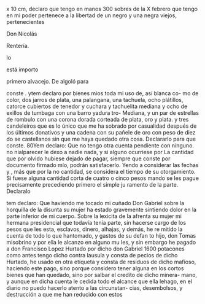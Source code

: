 x 10 cm, declaro que tengo en manos 300 sobres de la X
febrero
que
tengo
en
mi
poder
pertenece
a
la
libertad
de
un
negro
y
una
negra
viejos,
pertenecientes

Don
Nicolás

Rentería.

lo

está
importo

primero
alvacejo.
De
algoló
para

conste
.
ytem declaro por bienes mios toda mi uso de, así blanca co- mo de color, dos jarros de plata, una palangana, una tachuela, ocho plátillos, catorce cubiertos de tenedor y cuchara y tachuelita mediana y ocho de exillos de tumbaga con una barro yadura tro-
Mediana,
y un par de estrellas de rombulo con una corona dorada
corteada de plata, oro y plata.
y tres candeleiros que es lo único
que me ha sobrado por casualidad después de los últimos donativos
y una cadena con su pañele de oro con peso de diez
do
se castellanos sin que me haya quedado otra cosa. Declararlo para que conste.
80Yem declaro: Que no tengo otra cuenta pendiente con ninguno.
no nialparecer le dexo a nadie nada, y si alguno ocurriese por
La cantidad que por olvido hubiese dejado de pagar, siempre que conste por documento firmado mío, podrán satisfacerlo. Yendo a considerar las fechas y , más que por la no cantidad, se considera el tiempo de su otorgamiento.
Si fuese alguna cantidad corta de cuatro o cinco pesos mando se les pague precisamente precediendo primero el simple ju ramento de la parte. Declaralo

tem declaro: Que haviendo me tocado mi cuñado Don Gabriel sobre la horquilla de la disunta su mujer ha estado gravemente
sintiendo dolor en la parte inferior de mi cuerpo.
Sobre la lexicita de la afrenta su mujer mi hermana presidencial que todavía tenía parte, sin hacerse cargo de los pesos que les esta, esclavos, dinero, alhajas, y demás, he re mitido la cuenta de todo lo que hantomado, y gastos de su defan
to hijo, don Tomas misobrino y por ella le alcanzo en alguno mu les, y sin embargo he pagado a don Francisco Lopez Hurtado por dicho don Gabriel 1600 potacones como antes tengo dicho contra lausula y consta de pecios de dicho Hurtado, he usado
en otra etiqueta y consta de residuos de dicho mafioso, haciendo este pago, sino porque considero tener alguna en los cortos bienes que han quedado, sino por salbar el credito de dicho minera- mano, y aunque en dicha cuenta le cedida todo el alcance que
ella lehago, en el diario no puedo hacerlo atento a las circunstan- cias, desembolsos, y destrucción a que me han reducido con estos